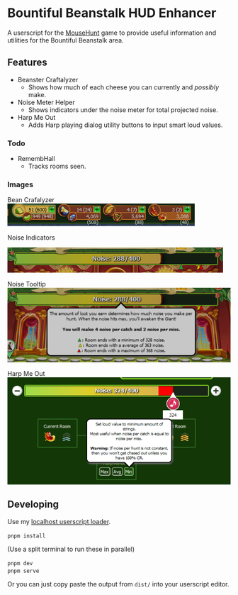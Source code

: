 # Bountiful Beanstalk HUD Enhancer

A userscript for the [MouseHunt](https://www.mousehuntgame.com) game to provide useful information and utilities for the Bountiful Beanstalk area.

## Features

* Beanster Craftalyzer
  * Shows how much of each cheese you can currently and _possibly_ make.
* Noise Meter Helper
  * Shows indicators under the noise meter for total projected noise.
* Harp Me Out
  * Adds Harp playing dialog utility buttons to input smart loud values.

### Todo

* RemembHall
  * Tracks rooms seen.

### Images

Bean Crafalyzer  
![Crafting](/images/craftalyzer.png)

Noise Indicators  

![Noise Triangles](/images/indicators.png)

Noise Tooltip  
![Noise Tooltip](/images/noise_tooltip.png)

Harp Me Out  
![Harp Me Out](/images/harpmeout.png)

## Developing

Use my [localhost userscript loader](https://github.com/hymccord/LocalhostUserscript).

`pnpm install`

(Use a split terminal to run these in parallel)

`pnpm dev`  
`pnpm serve`

Or you can just copy paste the output from `dist/` into your userscript editor.
